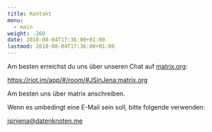 ```yaml
---
title: Kontakt
menu:
  - main
weight: -260
date: 2018-08-04T17:36:00+01:00
lastmod: 2018-08-04T17:36:00+01:00
---
```


Am besten erreichst du uns über unseren Chat auf [matrix.org](https://matrix.org):

https://riot.im/app/#/room/#JSinJena:matrix.org

Am besten uns über matrix anschreiben.

Wenn es umbedingt eine E-Mail sein soll, bitte folgende verwenden:

jsinjena@datenknoten.me